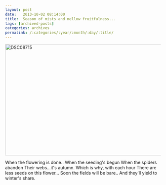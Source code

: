 ```yaml
---
layout: post
date:	2013-10-02 08:14:00
title:  Season of mists and mellow fruitfulness...
tags: [archived-posts]
categories: archives
permalink: /:categories/:year/:month/:day/:title/
---
```

<a href="http://www.flickr.com/photos/86494503@N00/10047343574/" title="DSC08715 by mohandep, on Flickr"><img src="http://farm3.staticflickr.com/2878/10047343574_e43aa101cd_z.jpg" width="640" height="360" alt="DSC08715"></a>

When the flowering is done..
When the seeding's begun
When the spiders abandon
Their webs...it's autumn.
Which is why, with each hour
There are less seeds on this flower...
Soon the fields will be bare..
And they'll yield to winter's share.
